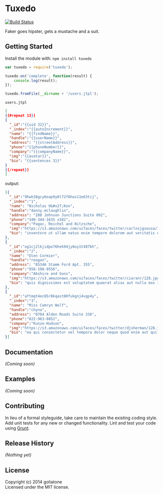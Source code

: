 # Tuxedo

[![Build Status](https://secure.travis-ci.org/goliatone/tuxedo.png)](http://travis-ci.org/goliatone/tuxedo)

Faker goes hipster, gets a mustache and a suit.

## Getting Started
Install the module with: `npm install tuxedo`

```javascript
var tuxedo = require('tuxedo');

tuxedo.on('complete', function(result) {
    console.log(result);
});

tuxedo.fromFile(__dirname + '/users.jtpl');
```

`users.jtpl`

```json
[
{{#repeat 13}}
{
  "_id":"{{uid 32}}",
  "_index":"{{autoIncrement}}",
  "name": "{{findName}}",
  "handle":"{{userName}}",
  "address": "{{streetAddress}}",
  "phone":"{{phoneNumber}}",
  "company":"{{companyName}}",
  "img":"{{avatar}}",
  "bio": "{{sentences 3}}"
}
{{/repeat}}
]
```

output:

```json
[{
  "_id":"9hwh38gcy6oap9y0l72f6hos11e63tcj",
  "_index":"1",
  "name": "Nicholas O&#x27;Kon",
  "handle":"danny.mclaughlin",
  "address": "288 Johnson Junctions Suite 092",
  "phone":"340-344-1635 x582",
  "company":"Pagac, Reichel and Nitzsche",
  "img":"https://s3.amazonaws.com/uifaces/faces/twitter/carlosjgsousa/128.jpg",
  "bio": "inventore ut ullam natus enim tempore dolorem aut veritatis et et id hic reprehenderit doloribus molestias quae reiciendis ad"
},
{
  "_id":"og1cj2lkjidpo76hek94jy6oy1t487bh",
  "_index":"2",
  "name": "Olen Cormier",
  "handle":"reagan",
  "address": "85346 Stamm Ford Apt. 355",
  "phone":"958-198-9556",
  "company":"Abshire and Sons",
  "img":"https://s3.amazonaws.com/uifaces/faces/twitter/ciaranr/128.jpg",
  "bio": "quis dignissimos est voluptatem quaerat alias aut nulla eos illo et repellendus distinctio odio quod quis voluptas"
},
{
  "_id":"aftmqt4ec65r8kqast80fukgnj4vgp4y",
  "_index":"3",
  "name": "Miss Camryn Wolf",
  "handle":"chyna",
  "address": "0704 Alden Roads Suite 338",
  "phone":"822-963-0852",
  "company":"Kunze-Hudson",
  "img":"https://s3.amazonaws.com/uifaces/faces/twitter/djsherman/128.jpg",
  "bio": "ea qui consectetur vel tempora dolor neque quod enim aut qui quisquam rerum ullam"
}]
```

## Documentation
_(Coming soon)_

## Examples
_(Coming soon)_

## Contributing
In lieu of a formal styleguide, take care to maintain the existing coding style. Add unit tests for any new or changed functionality. Lint and test your code using [Grunt](http://gruntjs.com/).

## Release History
_(Nothing yet)_

## License
Copyright (c) 2014 goliatone  
Licensed under the MIT license.

